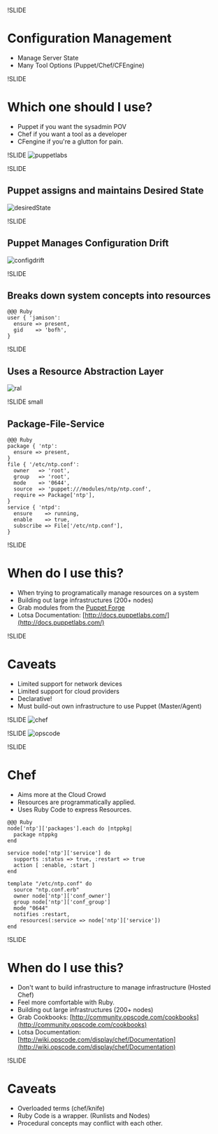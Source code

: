 !SLIDE
# Configuration Management
* Manage Server State
* Many Tool Options (Puppet/Chef/CFEngine)

!SLIDE
# Which one should I use?
* Puppet if you want the sysadmin POV
* Chef if you want a tool as a developer
* CFengine if you're a glutton for pain.

!SLIDE
![puppetlabs](../images/puppetlabs.png)

!SLIDE
## Puppet assigns and maintains Desired State
![desiredState](../images/Provision-Configure-Puppet.png)

!SLIDE
## Puppet Manages Configuration Drift
![configdrift](../images/config_drift.png)

!SLIDE
## Breaks down system concepts into resources
    @@@ Ruby
	user { 'jamison':
	  ensure => present,
	  gid    => 'bofh',
	}
	
!SLIDE
## Uses a Resource Abstraction Layer
![ral](../images/RAL_resource-types.png)
	
!SLIDE small
## Package-File-Service
	@@@ Ruby	
	package { 'ntp':
	  ensure => present,
	}
	file { '/etc/ntp.conf':
	  owner   => 'root',
	  group   => 'root',
	  mode    => '0644',
	  source  => 'puppet:///modules/ntp/ntp.conf',
	  require => Package['ntp'],
	}
	service { 'ntpd':
	  ensure    => running,
	  enable    => true,
	  subscribe => File['/etc/ntp.conf'],
	}

!SLIDE
# When do I use this?
* When trying to programatically manage resources on a system
* Building out large infrastructures (200+ nodes)
* Grab modules from the [Puppet Forge](http://forge.puppetlabs.com/)
* Lotsa Documentation: [http://docs.puppetlabs.com/](http://docs.puppetlabs.com/)

!SLIDE
# Caveats
* Limited support for network devices
* Limited support for cloud providers
* Declarative!
* Must build-out own infrastructure to use Puppet (Master/Agent)

!SLIDE
![chef](../images/south-park-chef.jpeg)

!SLIDE
![opscode](../images/OC_Chef_Logo.png)

!SLIDE
# Chef

* Aims more at the Cloud Crowd
* Resources are programmatically applied.
* Uses Ruby Code to express Resources.

<!SLIDE small>
	@@@ Ruby
	node['ntp']['packages'].each do |ntppkg|
	  package ntppkg
	end

	service node['ntp']['service'] do
	  supports :status => true, :restart => true
	  action [ :enable, :start ]
	end

	template "/etc/ntp.conf" do
	  source "ntp.conf.erb"
	  owner node['ntp']['conf_owner'] 
	  group node['ntp']['conf_group']
	  mode "0644"
	  notifies :restart, 
	    resources(:service => node['ntp']['service'])
	end


!SLIDE
# When do I use this?
* Don't want to build infrastructure to manage infrastructure (Hosted Chef)
* Feel more comfortable with Ruby.
* Building out large infrastructures (200+ nodes)
* Grab Cookbooks: [http://community.opscode.com/cookbooks](http://community.opscode.com/cookbooks)
* Lotsa Documentation: [http://wiki.opscode.com/display/chef/Documentation](http://wiki.opscode.com/display/chef/Documentation)

!SLIDE
# Caveats
* Overloaded terms (chef/knife)
* Ruby Code is a wrapper. (Runlists and Nodes)
* Procedural concepts may conflict with each other.


